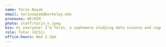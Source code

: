 ```yaml
---
name: Torin Nayak
email: torinnayak@berkeley.edu
pronouns: HE/HIM
photo: staff/torin_n.jpeg
bio: Hi everyone! I’m Torin, a sophomore studying data science and cognitive science, and I’m looking forward to a wonderful semester with you all :)
role: Tutor (UCS1)
office-hours: Wed 2-3pm
---
```

